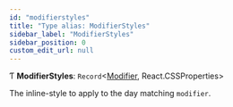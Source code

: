 ```yaml
---
id: "modifierstyles"
title: "Type alias: ModifierStyles"
sidebar_label: "ModifierStyles"
sidebar_position: 0
custom_edit_url: null
---
```


Ƭ **ModifierStyles**: `Record`<[Modifier](modifier.md), React.CSSProperties\>

The inline-style to apply to the day matching `modifier`.
